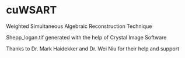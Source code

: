 # cuWSART
Weighted Simultaneous Algebraic Reconstruction Technique

Shepp_logan.tif generated with the help of Crystal Image Software

Thanks to Dr. Mark Haidekker and Dr. Wei Niu for their help and support